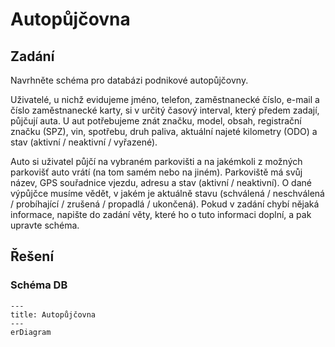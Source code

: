 # Autopůjčovna
## Zadání
Navrhněte schéma pro databázi podnikové autopůjčovny. 

Uživatelé, u nichž evidujeme jméno, telefon, zaměstnanecké číslo, e-mail a číslo zaměstnanecké karty, si v určitý časový interval, který předem zadají, půjčují auta. 
U aut potřebujeme znát značku, model, obsah, registrační značku (SPZ), vin, spotřebu, druh paliva, aktuální najeté kilometry (ODO) a stav (aktivní / neaktivní / vyřazené). 

Auto si uživatel půjčí na vybraném parkovišti a na jakémkoli z možných parkovišť auto vrátí (na tom samém nebo na jiném). Parkoviště má svůj název, GPS souřadnice vjezdu, adresu a stav (aktivní / neaktivní). O dané výpůjčce musíme vědět, v jakém je aktuálně stavu (schválená / neschválená / probíhající / zrušená / propadlá / ukončená). Pokud v zadání chybí nějaká informace, napište do zadání věty, které ho o tuto informaci doplní, a pak upravte schéma.

## Řešení
### Schéma DB
```mermaid
---
title: Autopůjčovna
---
erDiagram 
```
